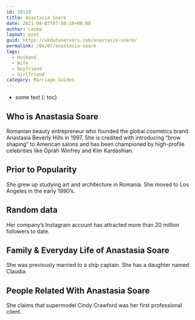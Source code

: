 ```yaml
---
id: 10110
title: Anastasia Soare
date: 2021-04-07T07:50:18+00:00
author: Laima
layout: post
guid: https://ukdataservers.com/anastasia-soare/
permalink: /04/07/anastasia-soare
tags:
  - Husband
  - Wife
  - Boyfriend
  - Girlfriend
category: Marriage Guides
---
```


* some text
{: toc}


## Who is Anastasia Soare
                  
                  
                  
Romanian beauty entrepreneur who founded the global cosmetics brand Anastasia Beverly Hills in 1997. She is credited with introducing &#8220;brow shaping&#8221; to American salons and has been championed by high-profile celebrities like Oprah Winfrey and Kim Kardashian.
                  
              
            
              
            
                
                
                
## Prior to Popularity
                  
                  
                  
She grew up studying art and architecture in Romania. She moved to Los Angeles in the early 1990&#8217;s.
                  
              
            
              
            
                
                
                
## Random data
                  
                  
                  
Her company&#8217;s Instagram account has attracted more than 20 million followers to date.
                  
              
            
              
            
                
                
                
## Family & Everyday Life of Anastasia Soare
                  
                  
                  
She was previously married to a ship captain. She has a daughter named Claudia.
                  
              
            
              
            
                
                
                
## People Related With Anastasia Soare
                  
                  
                  
She claims that supermodel Cindy Crawford was her first professional client.
                  
              
            
              
            
                
              
            
              
              
            
            
              
            
          
          
          